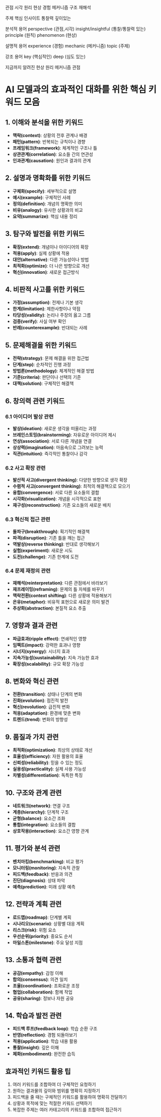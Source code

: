 관점 시각
원리 현상
경험
메커니즘 구조
재해석

주제
핵심
인사이트 통찰력
깊이있는

분석적 용어
perspective (관점,시각)
insight/insightful (통찰/통찰력 있는)
principle (원칙)
phenomenon (현상)

설명적 용어
experience (경험)
mechanic (메커니즘)
topic (주제)

강조 용어
key (핵심적인)
deep (심도 있는)

지금까지 알려진 현상 원리 메커니즘 관점

# AI 모델과의 효과적인 대화를 위한 핵심 키워드 모음

## 1. 이해와 분석을 위한 키워드
- **맥락(context)**: 상황의 전후 관계나 배경
- **패턴(pattern)**: 반복되는 규칙이나 경향
- **프레임워크(framework)**: 체계적인 구조나 틀
- **상관관계(correlation)**: 요소들 간의 연관성
- **인과관계(causation)**: 원인과 결과의 관계

## 2. 설명과 명확화를 위한 키워드
- **구체화(specify)**: 세부적으로 설명
- **예시(example)**: 구체적인 사례
- **정의(definition)**: 개념의 명확한 의미
- **비유(analogy)**: 유사한 상황과의 비교
- **요약(summarize)**: 핵심 내용 정리

## 3. 탐구와 발전을 위한 키워드
- **확장(extend)**: 개념이나 아이디어의 확장
- **적용(apply)**: 실제 상황에 적용
- **대안(alternative)**: 다른 가능성이나 방법
- **최적화(optimize)**: 더 나은 방향으로 개선
- **혁신(innovation)**: 새로운 접근방식

## 4. 비판적 사고를 위한 키워드
- **가정(assumption)**: 전제나 기본 생각
- **한계(limitation)**: 제한사항이나 약점
- **타당성(validity)**: 논리나 주장의 옳고 그름
- **검증(verify)**: 사실 여부 확인
- **반례(counterexample)**: 반대되는 사례

## 5. 문제해결을 위한 키워드
- **전략(strategy)**: 문제 해결을 위한 접근법
- **단계(step)**: 순차적인 진행 과정
- **방법론(methodology)**: 체계적인 해결 방법
- **기준(criteria)**: 판단이나 선택의 기준
- **대책(solution)**: 구체적인 해결책

## 6. 창의력 관련 키워드

### 6.1 아이디어 발상 관련
- **발상(ideation)**: 새로운 생각을 떠올리는 과정
- **브레인스토밍(brainstorming)**: 자유로운 아이디어 제시
- **연상(association)**: 서로 다른 개념을 연결
- **상상력(imagination)**: 마음속으로 그려보는 능력
- **직관(intuition)**: 즉각적인 통찰이나 감각

### 6.2 사고 확장 관련
- **발산적 사고(divergent thinking)**: 다양한 방향으로 생각 확장
- **수렴적 사고(convergent thinking)**: 최적의 해결책으로 모으기
- **융합(convergence)**: 서로 다른 요소들의 결합
- **시각화(visualization)**: 개념을 시각적으로 표현
- **재구성(reconstruction)**: 기존 요소들의 새로운 배치

### 6.3 혁신적 접근 관련
- **돌파구(breakthrough)**: 획기적인 해결책
- **파격(disruption)**: 기존 틀을 깨는 접근
- **역발상(reverse thinking)**: 반대로 생각해보기
- **실험(experiment)**: 새로운 시도
- **도전(challenge)**: 기존 한계에 도전

### 6.4 문제 재정의 관련
- **재해석(reinterpretation)**: 다른 관점에서 바라보기
- **재프레이밍(reframing)**: 문제의 틀 자체를 바꾸기
- **맥락전환(context shifting)**: 다른 상황에 적용해보기
- **은유(metaphor)**: 비유적 표현으로 새로운 의미 발견
- **추상화(abstraction)**: 본질적 요소 추출

## 7. 영향과 결과 관련
- **파급효과(ripple effect)**: 연쇄적인 영향
- **임팩트(impact)**: 강력한 효과나 영향
- **시너지(synergy)**: 시너지 효과
- **지속가능성(sustainability)**: 지속 가능한 효과
- **확장성(scalability)**: 규모 확장 가능성

## 8. 변화와 혁신 관련
- **전환(transition)**: 상태나 단계의 변화
- **진화(evolution)**: 점진적 발전
- **혁신(revolution)**: 급진적 변화
- **적응(adaptation)**: 환경에 맞춘 변화
- **트렌드(trend)**: 변화의 방향성

## 9. 품질과 가치 관련
- **최적화(optimization)**: 최상의 상태로 개선
- **효율성(efficiency)**: 자원 활용의 효율
- **신뢰성(reliability)**: 믿을 수 있는 정도
- **실용성(practicality)**: 실제 사용 가능성
- **차별성(differentiation)**: 독특한 특징

## 10. 구조와 관계 관련
- **네트워크(network)**: 연결 구조
- **계층(hierarchy)**: 단계적 구조
- **균형(balance)**: 요소간 조화
- **통합(integration)**: 요소들의 결합
- **상호작용(interaction)**: 요소간 영향 관계

## 11. 평가와 분석 관련
- **벤치마킹(benchmarking)**: 비교 평가
- **모니터링(monitoring)**: 지속적 관찰
- **피드백(feedback)**: 반응과 의견
- **진단(diagnosis)**: 상태 파악
- **예측(prediction)**: 미래 상황 예측

## 12. 전략과 계획 관련
- **로드맵(roadmap)**: 단계별 계획
- **시나리오(scenario)**: 상황별 대응 계획
- **리스크(risk)**: 위험 요소
- **우선순위(priority)**: 중요도 순서
- **마일스톤(milestone)**: 주요 달성 지점

## 13. 소통과 협력 관련
- **공감(empathy)**: 감정 이해
- **합의(consensus)**: 의견 일치
- **조율(coordination)**: 조화로운 조정
- **협업(collaboration)**: 함께 작업
- **공유(sharing)**: 정보나 자원 공유

## 14. 학습과 발전 관련
- **피드백 루프(feedback loop)**: 학습 순환 구조
- **반영(reflection)**: 경험 되돌아보기
- **적용(application)**: 학습 내용 활용
- **통찰(insight)**: 깊은 이해
- **체화(embodiment)**: 완전한 습득

## 효과적인 키워드 활용 팁
1. 여러 키워드를 조합하여 더 구체적인 요청하기
2. 원하는 결과물의 깊이와 범위를 명확히 지정하기
3. 피드백을 줄 때는 구체적인 키워드를 활용하여 명확히 전달하기
4. 상황과 목적에 맞는 적절한 키워드 선택하기
5. 복잡한 주제는 여러 카테고리의 키워드를 조합하여 접근하기
